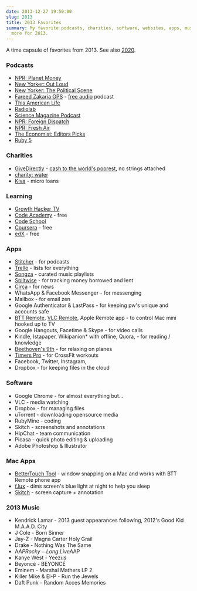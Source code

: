 ```yaml
---
date: 2013-12-27 19:50:00
slug: 2013
title: 2013 Favorites
summary: My favorite podcasts, charities, software, websites, apps, music and
  more for 2013.
---
```


A time capsule of favorites from 2013. See also [2020](/2020).

### Podcasts

- [NPR: Planet Money](http://www.npr.org/blogs/money/)
- [New Yorker: Out Loud](http://www.newyorker.com/online/blogs/culture/podcasts)
- [New Yorker: The Political Scene](http://www.newyorker.com/online/blogs/newsdesk/podcasts)
- [Fareed Zakaria GPS](http://globalpublicsquare.blogs.cnn.com/) - [free audio](https://itunes.apple.com/us/podcast/fareed-zakaria-gps-audio/id377785090) podcast
- [This American Life](http://www.thisamericanlife.org/)
- [Radiolab](http://www.radiolab.org/)
- [Science Magazine Podcast](http://www.sciencemag.org/site/multimedia/podcast/)
- [NPR: Foreign Dispatch](http://www.npr.org/rss/podcast/podcast_detail.php?siteId=6661111)
- [NPR: Fresh Air](http://www.npr.org/programs/fresh-air/)
- [The Economist: Editors Picks](https://itunes.apple.com/us/podcast/the-economist-editors-picks/id313848583)
- [Ruby 5](http://ruby5.envylabs.com/)

### Charities

- [GiveDirectly](http://www.givedirectly.org/) - [cash to the world's poorest](http://www.smartplanet.com/blog/the-big-story/directgiving/), no strings attached
- [charity: water](http://www.charitywater.org/)
- [Kiva](http://www.kiva.org/) - micro loans

### Learning

- [Growth Hacker TV](https://www.growthhacker.tv/)
- [Code Academy](http://www.codecademy.com/) - free
- [Code School](https://www.codeschool.com/)
- [Coursera](https://www.coursera.org/) - free
- [edX](https://www.edx.org/) - free

### Apps

- [Stitcher](http://www.stitcher.com/) - for podcasts
- [Trello](https://trello.com/) - lists for everything
- [Songza](http://songza.com/) - curated music playlists
- [Splitwise](http://splitwise.com/) - for tracking money borrowed and lent
- [Circa](http://cir.ca/) - for news
- WhatsApp & Facebook Messenger - for messenging
- Mailbox - for email zen
- Google Authenticator & LastPass - for keeping pw's unique and accounts safe
- [BTT Remote](http://www.bttremote.com/), [VLC Remote](http://hobbyistsoftware.com/VLC-more), Apple Remote app - to control Mac mini hooked up to TV
- Google Hangouts, Facetime & Skype - for video calls
- Kindle, Istapaper, Wikipanion\* with offline, Quora, - for reading / knowledge
- [Beethoven's 9th](http://www.touchpress.com/titles/beethovens9thsymphony/) - for relaxing on planes
- [Timers Pro](https://itunes.apple.com/us/app/timers-pro-tabata-functional/id455529669?mt=8) - for CrossFit workouts
- Facebook, Twitter, Instagram,
- Dropbox - for keeping files in the cloud

### Software

- Google Chrome - for almost everything but...
- VLC - media watching
- Dropbox - for managing files
- uTorrent - downloading opensource media
- RubyMine - coding
- Skitch - screenshots and annotations
- HipChat - team communication
- Picasa - quick photo editing & uploading
- Adobe Photoshop & Illustrator

### Mac Apps

- [BetterTouch Tool](http://www.boastr.net/) - window snapping on a Mac and works with BTT Remote phone app
- [f.lux](http://justgetflux.com/) - dims screen's blue light at night to help you sleep
- [Skitch](http://evernote.com/skitch/) - screen capture + annotation

### 2013 Music

- Kendrick Lamar - 2013 guest appearances following, 2012's Good Kid M.A.A.D. City
- J Cole - Born Sinner
- Jay-Z - Magna Carter Holy Grail
- Drake - Nothing Was The Same
- A$AP Rocky - Long.Live A$AP
- Kanye West - Yeezus
- Beyoncé - BEYONCÉ
- Eminem - Marshal Mathers LP 2
- Killer Mike & El-P - Run the Jewels
- Daft Punk - Random Acces Memories
